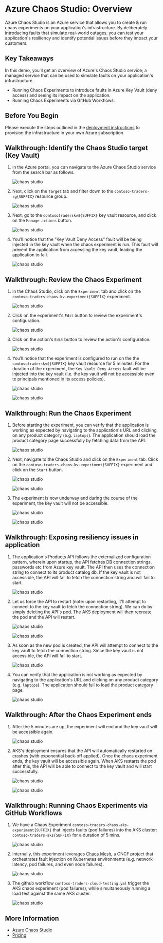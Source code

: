 # Azure Chaos Studio: Overview

Azure Chaos Studio is an Azure service that allows you to create & run chaos experiments on your application's infrastructure. By deliberately introducing faults that simulate real-world outages, you can test your application's resiliency and identify potential issues before they impact your customers.

## Key Takeaways

In this demo, you'll get an overview of Azure's Chaos Studio service; a managed service that can be used to simulate faults on your application's infrastructure.

- Running Chaos Experiments to introduce faults in Azure Key Vault (deny access) and seeing its impact on the application.
- Running Chaos Experiments via GitHub Workflows.

## Before You Begin

Please execute the steps outlined in the [deployment instructions](../../docs/deployment-instructions.md) to provision the infrastructure in your own Azure subscription.

## Walkthrough: Identify the Chaos Studio target (Key Vault)

1. In the Azure portal, you can navigate to the Azure Chaos Studio service from the search bar as follows.

   ![chaos studio](./media/chaos1.png)

2. Next, click on the `Target` tab and filter down to the `contoso-traders-rg{SUFFIX}` resource group.

   ![chaos studio](./media/chaos2.png)

3. Next, go to the `contosotraderskv${SUFFIX}` key vault resource, and click on the `Manage actions` button.

   ![chaos studio](./media/chaos3.png)

4. You'll notice that the "Key Vault Deny Access" fault will be being injected in the key vault when the chaos experiment is run. This fault will prevent the application from accessing the key vault, leading the application to fail.

   ![chaos studio](./media/chaos4.png)

## Walkthrough: Review the Chaos Experiment

1. In the Chaos Studio, click on the `Experiment` tab and click on the `contoso-traders-chaos-kv-experiment{SUFFIX}` experiment.

   ![chaos studio](./media/chaos5.png)

2. Click on the experiment's `Edit` button to review the experiment's configuration.

   ![chaos studio](./media/chaos6.png)

3. Click on the action's `Edit` button to review the action's configuration.

   ![chaos studio](./media/chaos7.png)

4. You'll notice that the experiment is configured to run on the the `contosotraderskv${SUFFIX}` key vault resource for 5 minutes. For the duration of the experiment, the `Key Vault Deny Access` fault will be injected into the key vault (i.e. the key vault will not be accessible even to principals mentioned in its access policies).

   ![chaos studio](./media/chaos8.png)

   ![chaos studio](./media/chaos9.png)

## Walkthrough: Run the Chaos Experiment

1. Before starting the experiment, you can verify that the application is working as expected by navigating to the application's URL and clicking on any product category (e.g. `laptops`). The application should load the product category page successfully by fetching data from the API.

   ![chaos studio](./media/chaos10.png)

2. Next, navigate to the Chaos Studio and click on the `Experiment` tab. Click on the `contoso-traders-chaos-kv-experiment{SUFFIX}` experiment and click on the `Start` button.

   ![chaos studio](./media/chaos11.png)

   ![chaos studio](./media/chaos12.png)

3. The experiment is now underway and during the course of the experiment, the key vault will not be accessible.

   ![chaos studio](./media/chaos13.png)

   ![chaos studio](./media/chaos14.png)

## Walkthrough: Exposing resiliency issues in application

1. The application's Products API follows the externalized configuration pattern, wherein upon startup, the API fetches DB connection strings, passwords etc from Azure key vault. The API then uses the connection string to connect to its product catalog db. If the key vault is not accessible, the API will fail to fetch the connection string and will fail to start.

   ![chaos studio](./media/kv-config-provider.png)

2. Let us force the API to restart (note: upon restarting, it'll attempt to connect to the key vault to fetch the connection string). We can do by simply deleting the API's pod. The AKS deployment will then recreate the pod and the API will restart.

   ![chaos studio](./media/chaos15.png)

   ![chaos studio](./media/chaos16.png)

3. As soon as the new pod is created, the API will attempt to connect to the key vault to fetch the connection string. Since the key vault is not accessible, the API will fail to start.

   ![chaos studio](./media/chaos17.png)

4. You can verify that the application is not working as expected by navigating to the application's URL and clicking on any product category (e.g. `laptops`). The application should fail to load the product category page.

   ![chaos studio](./media/chaos18.png)

## Walkthrough: After the Chaos Experiment ends

1. After the 5 minutes are up, the experiment will end and the key vault will be accessible again.

   ![chaos studio](./media/chaos19.png)

2. AKS's deployment ensures that the API will automatically restarted on crashes (with exponential back-off applied). Once the chaos experiment ends, the key vault will be accessible again. When AKS restarts the pod after this, the API will be able to connect to the key vault and will start successfully.

   ![chaos studio](./media/chaos20.png)

   ![chaos studio](./media/chaos21.png)

## Walkthrough: Running Chaos Experiments via GitHub Workflows

1. We have a Chaos Experiment `contoso-traders-chaos-aks-experiment{SUFFIX}` that injects faults (pod failures) into the AKS cluster: `contoso-traders-aks{SUFFIX}` for a duration of 5 mins.

   ![chaos studio](./media/chaos22.png)

2. Internally, this experiment leverages [Chaos Mesh](https://chaos-mesh.org/), a CNCF project that orchestrates fault injection on Kubernetes environments (e.g. network latency, pod failures, and even node failures).

   ![chaos studio](./media/chaos23.png)

3. The github workflow `contoso-traders-cloud-testing.yml` trigger the AKS chaos experiment (pod failures), while simultaneously running a load test against the same AKS cluster.

   ![chaos studio](./media/chaos24.png)

## More Information

- [Azure Chaos Studio](https://learn.microsoft.com/en-us/azure/chaos-studio/)
- [Pricing](https://azure.microsoft.com/en-us/pricing/details/chaos-studio/)
